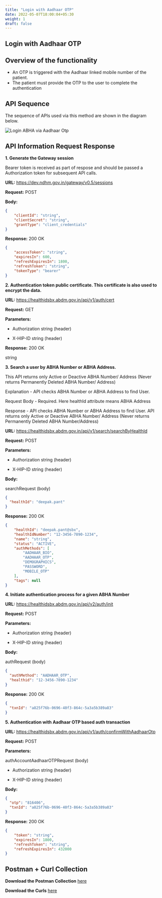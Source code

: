 ```yaml
---
title: "Login with Aadhaar OTP"
date: 2022-05-07T18:00:04+05:30
weight: 1
draft: false
---
```


## Login with Aadhaar OTP

## Overview of the functionality 

- An OTP is triggered with the Aadhaar linked mobile number of the patient. 
- The patient must provide the OTP to the user to complete the authentication


## API Sequence 

The sequence of APIs used via this method are shown in the diagram below.

![Login ABHA via Aadhaar Otp](/abdm-docs/img/Login_With_ABHA.png)



## API Information Request Response 


**1. Generate the Gateway session**

Bearer token is received as part of respose and should be passed a Authorization token for subsequent API calls.

**URL:** https://dev.ndhm.gov.in/gateway/v0.5/sessions

**Request:** POST  

**Body:**

```json
{
    "clientId": "string",
    "clientSecret": "string",
    "grantType": "client_credentials"
}
```

**Response:** 200  OK

```json
{
    "accessToken": "string",
    "expiresIn": 600,
    "refreshExpiresIn": 1800,
    "refreshToken": "string",
    "tokenType": "bearer"
}
```



**2. Authentication token public certificate. This certificate is also used to encrypt the data.**

**URL:** https://healthidsbx.abdm.gov.in/api/v1/auth/cert

**Request:** GET  

**Parameters:**

- Authorization
string (header)

- X-HIP-ID
string (header)


**Response:** 200  OK

string



**3. Search a user by ABHA Number or ABHA Address.**

This API returns only Active or Deactive ABHA Number/ Address (Never returns Permanently Deleted ABHA Number/ Address)

Explanation - API checks ABHA Number or ABHA Address to find User.

Request Body - Required. Here healthId attribute means ABHA Address

Response - API checks ABHA Number or ABHA Address to find User. API returns only Active or Deactive ABHA Number/ Address (Never returns Permanently Deleted ABHA Number/Address)

**URL:** https://healthidsbx.abdm.gov.in/api/v1/search/searchByHealthId

**Request:** POST  

**Parameters:**

- Authorization string (header)

- X-HIP-ID  string (header)


**Body:**

searchRequest (body)

```json
{
  "healthId": "deepak.pant"
}
```

**Response:** 200  OK

```json
{
    "healthId": "deepak.pant@sbx",
    "healthIdNumber": "12-3456-7890-1234",
    "name": "string",
    "status": "ACTIVE",
    "authMethods": [
        "AADHAAR_BIO",
        "AADHAAR_OTP",
        "DEMOGRAPHICS",
        "PASSWORD",
        "MOBILE_OTP"
    ],
    "tags": null
}
```



**4. Initiate authentication process for a given ABHA Number**

**URL:** https://healthidsbx.abdm.gov.in/api/v2/auth/init

**Request:** POST  

**Parameters:**

- Authorization string (header)

- X-HIP-ID  string (header)


**Body:**

authRequest  (body)

```json
{
  "authMethod": "AADHAAR_OTP",
  "healthid": "12-3456-7890-1234"
}
```

**Response:** 200  OK

```json
{
  "txnId": "a825f76b-0696-40f3-864c-5a3a5b389a83"
}
```



**5. Authentication with Aadhaar OTP based auth transaction**

**URL:** https://healthidsbx.abdm.gov.in/api/v1/auth/confirmWithAadhaarOtp

**Request:** POST  

**Parameters:**

authAccountAadhaarOTPRequest  (body)

- Authorization  string (header)

- X-HIP-ID  string (header)


**Body:**

```json
{
  "otp": "816406",
  "txnId": "a825f76b-0696-40f3-864c-5a3a5b389a83"
}
```

**Response:** 200  OK

```json
{
    "token": "string",
    "expiresIn": 1800,
    "refreshToken": "string",
    "refreshExpiresIn": 432000
}
```



## Postman + Curl Collection 

**Download the Postman Collection** [here](/abdm-docs/Postman/Login_ABHA_Via_Aadhaar_Otp.json)

**Download the Curls** [here](/abdm-docs/Curls/)



